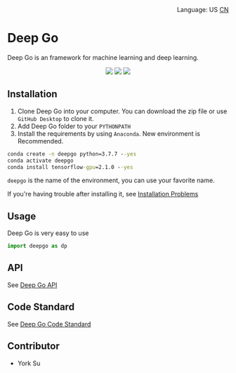 <div align='right'>
  Language:
  US
  <a title="Chinese" href="docs/zh-CN/README.md">CN</a>
</div>

# Deep Go

Deep Go is an framework for machine learning and deep learning.

<p align='center'>
<a href="docs/more.md"><img src="https://img.shields.io/badge/version-4.1a-yellow.svg"></a>
<a href="docs/more.md"><img src="https://img.shields.io/badge/TensorFlow-=2.1.0-green.svg"></a>
<a href="docs/more.md"><img src="https://img.shields.io/badge/License-Apache--2.0-green.svg"></a>
</p>

## Installation

1. Clone Deep Go into your computer. You can download the zip file or use `GitHub Desktop` to clone it.
2. Add Deep Go folder to your `PYTHONPATH`
3. Install the requirements by using `Anaconda`. New environment is Recommended.

```cmd
conda create -n deepgo python=3.7.7 --yes
conda activate deepgo
conda install tensorflow-gpu=2.1.0 --yes
```

`deepgo` is the name of the environment, you can use your favorite name.

If you're having trouble after installing it, see [Installation Problems](docs/Problems.md)

## Usage

Deep Go is very easy to use

```python
import deepgo as dp
```

## API

See [Deep Go API](docs/api/README.md)

## Code Standard

See [Deep Go Code Standard](docs/CodeStandard.md)

## Contributor

* York Su
